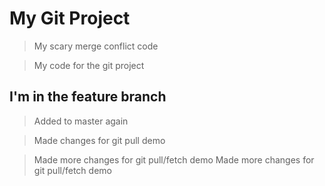 # My Git Project

> My scary merge conflict code

> My code for the git project

## I'm in the feature branch

> Added to master again

> Made changes for git pull demo

> Made more changes for git pull/fetch demo
> Made more changes for git pull/fetch demo
